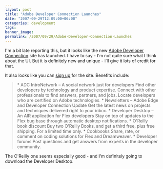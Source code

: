 ```yaml
---
layout: post
title: "Adobe Developer Connection Launches"
date: "2007-09-29T12:09:00+06:00"
categories: development 
tags: 
banner_image: 
permalink: /2007/09/29/Adobe-Developer-Connection-Launches
---
```


I'm a bit late reporting this, but it looks like the new <a href="http://www.adobe.com/devnet/">Adobe Developer Connection</a> site has launched. I have to say - I'm not quite sure what I think about the UI. But it is definitely new and unique - I'll give it lots of credit for that.

It also looks like you can <a href="https://www.adobe.com/cfusion/entitlement/index.cfm?e=adc">sign up</a> for the site. Benefits include:

<blockquote>
    *  ADC IntroNetwork – A social network just for developers
      Find other developers by technology and product expertise. Connect with other professionals to find answers, partners, and jobs. Locate developers who are certified on Adobe technologies.
    * Newsletters – Adobe Edge and Developer Connection Update
      Get the latest news on projects and techniques delivered right to your inbox.
    * Developer Desktop – An AIR application for Flex developers
      Stay on top of updates to the Flex bug base through automatic desktop notifications.
    * O'Reilly book discount
      Buy two O'Reilly Books, and get a third free, plus free shipping. For a limited time only.
    * Cookbooks
      Share, rate, or comment on coding solutions for Flex and Dreamweaver.
    * Developer forums
      Post questions and get answers from experts in the developer community.
</blockquote>

The O'Reilly one seems especially good - and I'm definitely going to download the Developer Desktop.